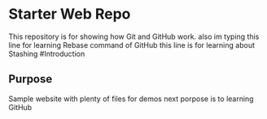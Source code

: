 # Starter Web Repo

This repository is for showing how Git and GitHub work.
also im typing this line for learning Rebase command of GitHub
this line is for learning about Stashing
#Introduction


## Purpose

Sample website with plenty of files for demos
next porpose is to learning GitHub